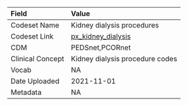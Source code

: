 |Field            |Value                           |
|:----------------|:-------------------------------|
|Codeset Name     |Kidney dialysis procedures      |
|Codeset Link     |[px_kidney_dialysis](https://github.com/PEDSnet/Variable-Dictionary/blob/main/procedure/px_kidney_dialysis.csv)|
|CDM              |PEDSnet,PCORnet                 |
|Clinical Concept |Kidney dialysis procedure codes |
|Vocab            |NA                              |
|Date Uploaded    |2021-11-01                      |
|Metadata         |NA                              |
